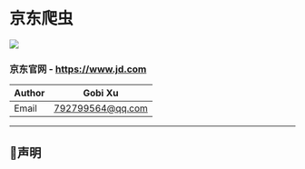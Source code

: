 # 京东爬虫
![](https://img.shields.io/badge/Python-3.6.3-green.svg)
### 京东官网 - https://www.jd.com
|Author|Gobi Xu|
|---|---
|Email|792799564@qq.com
****
## :dolphin:声明
